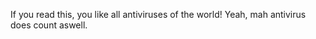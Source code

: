 If you read this, you like all antiviruses of the world!
Yeah, mah antivirus does count aswell.

<!---
CheesecakeYT/CheesecakeYT is a ✨ special ✨ repository because its `README.md` (this file) appears on your GitHub profile.
You can click the Preview link to take a look at your changes.
--->
